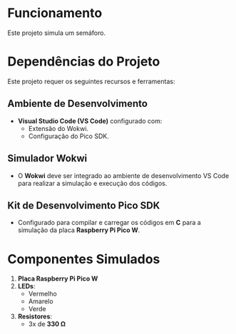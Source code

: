 # Funcionamento

Este projeto simula um semáforo.

# Dependências do Projeto

Este projeto requer os seguintes recursos e ferramentas:

## Ambiente de Desenvolvimento
- **Visual Studio Code (VS Code)** configurado com:
  - Extensão do Wokwi.
  - Configuração do Pico SDK.

## Simulador Wokwi
- O **Wokwi** deve ser integrado ao ambiente de desenvolvimento VS Code para realizar a simulação e execução dos códigos.

## Kit de Desenvolvimento Pico SDK
- Configurado para compilar e carregar os códigos em **C** para a simulação da placa **Raspberry Pi Pico W**.

# Componentes Simulados

1. **Placa Raspberry Pi Pico W**  
2. **LEDs**:  
   - Vermelho  
   - Amarelo  
   - Verde  
3. **Resistores**:  
   - 3x de **330 Ω**  
